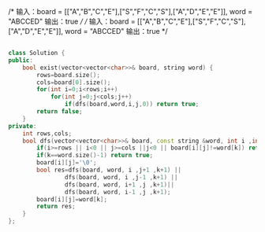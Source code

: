 /*
输入：board = [["A","B","C","E"],["S","F","C","S"],["A","D","E","E"]], word = "ABCCED"
输出：true
*/
/*
输入：board = [["A","B","C","E"],["S","F","C","S"],["A","D","E","E"]], word = "ABCCED"
输出：true
*/

```C++

class Solution {
public:
    bool exist(vector<vector<char>>& board, string word) {
        rows=board.size();
        cols=board[0].size();
        for(int i=0;i<rows;i++)
            for(int j=0;j<cols;j++)
                if(dfs(board,word,i,j,0)) return true;
        return false;
    }
private:
    int rows,cols;
    bool dfs(vector<vector<char>>& board, const string &word, int i ,int j, int k){
        if(i>=rows || i<0 || j>=cols ||j<0 || board[i][j]!=word[k]) return false;
        if(k==word.size()-1) return true;
        board[i][j]='\0';
        bool res=dfs(board, word, i ,j+1 ,k+1) ||
                dfs(board, word, i ,j-1 ,k+1) ||
                dfs(board, word, i+1 ,j ,k+1)||
                dfs(board, word, i-1 ,j ,k+1);
        board[i][j]=word[k];
        return res;
    }
};
```

